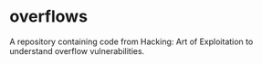 # overflows
A repository containing code from Hacking: Art of Exploitation to understand overflow vulnerabilities.

